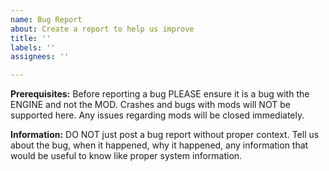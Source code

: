 ```yaml
---
name: Bug Report
about: Create a report to help us improve
title: ''
labels: ''
assignees: ''

---
```


**Prerequisites:**
Before reporting a bug PLEASE ensure it is a bug with the ENGINE and not the MOD. Crashes and bugs with mods will NOT be supported here. Any issues regarding mods will be closed immediately.

**Information:**
DO NOT just post a bug report without proper context. Tell us about the bug, when it happened, why it happened, any information that would be useful to know like proper system information.
